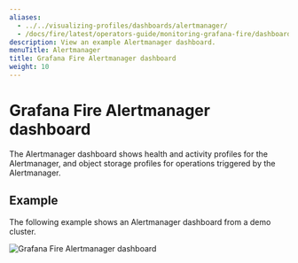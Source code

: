 ```yaml
---
aliases:
  - ../../visualizing-profiles/dashboards/alertmanager/
  - /docs/fire/latest/operators-guide/monitoring-grafana-fire/dashboards/alertmanager/
description: View an example Alertmanager dashboard.
menuTitle: Alertmanager
title: Grafana Fire Alertmanager dashboard
weight: 10
---
```


# Grafana Fire Alertmanager dashboard

The Alertmanager dashboard shows health and activity profiles for the Alertmanager, and object storage profiles for operations triggered by the Alertmanager.

## Example

The following example shows an Alertmanager dashboard from a demo cluster.

![Grafana Fire Alertmanager dashboard](fire-alertmanager.png)
